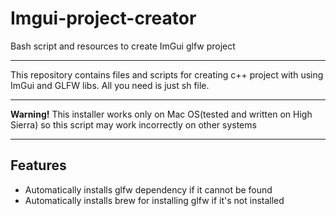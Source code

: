 # Imgui-project-creator
Bash script and resources to create ImGui glfw project

---
This repository contains files and scripts for creating c++ project with using ImGui and GLFW libs. All you need is just sh file. 

---
**Warning!** This installer works only on Mac OS(tested and written on High Sierra) so this script may work incorrectly on other systems

---
## Features
- Automatically installs glfw dependency if it cannot be found
- Automatically installs brew for installing glfw if it's not installed
